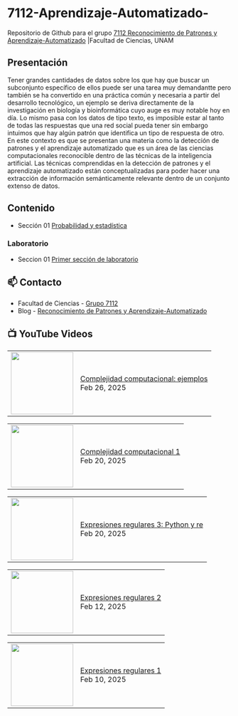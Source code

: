 # 7112-Aprendizaje-Automatizado-
Repositorio de Github para el grupo   [7112 Reconocimiento de Patrones y Aprendizaje-Automatizado](https://www.fciencias.unam.mx/docencia/horarios/presentacion/347481) |Facultad de Ciencias, UNAM

## Presentación
Tener grandes cantidades de datos sobre los que hay que buscar un subconjunto específico de ellos puede ser una tarea muy demandantte pero también se ha convertido en una práctica común y necesaria a partir del desarrollo tecnológico, un ejemplo se deriva directamente de la investigación en biología y bioinformática cuyo auge es muy notable hoy en día. Lo mismo pasa con los datos de tipo texto, es imposible estar al tanto de todas las respuestas que una red social pueda tener sin embargo intuimos que hay algún patrón que identifica un tipo de respuesta de otro. En este contexto es que se presentan una materia como la detección de patrones y el aprendizaje automatizado que es un área de las ciencias computacionales reconocible dentro de las técnicas de la inteligencia artificial. Las técnicas comprendidas en la detección de patrones y el aprendizaje automatizado están conceptualizadas para poder hacer una extracción de información semánticamente relevante dentro de un conjunto extenso de datos.

## Contenido
- Sección 01  [Probabilidad y estadística](https://github.com/7122-Aprendizaje-Automatizado/7112-Aprendizaje-Automatizado-/tree/main/Secci%C3%B3n%2001%20Probabilidad%20y%20Estadistica)

### Laboratorio
- Seccion 01  [Primer sección de laboratorio](https://github.com/7122-Aprendizaje-Automatizado/7112-Aprendizaje-Automatizado-/tree/main/Secci%C3%B3n01-Laboratorio)


## 📫 Contacto
- Facultad de Ciencias - [Grupo 7112](https://www.fciencias.unam.mx/docencia/horarios/presentacion/347481)
- Blog - [Reconocimiento de Patrones y Aprendizaje-Automatizado](https://sites.google.com/view/patronesciencias/inicio)

##  📺 	YouTube Videos
<!-- BLOG-POST-LIST:START --><table><tr><td><a href="https://www.youtube.com/watch?v=JaDP213Y4Cw"><img width="140px" src="https://i.ytimg.com/vi/JaDP213Y4Cw/mqdefault.jpg"></a></td>
<td><a href="https://www.youtube.com/watch?v=JaDP213Y4Cw">Complejidad computacional: ejemplos</a><br/>Feb 26, 2025</td></tr></table>
<table><tr><td><a href="https://www.youtube.com/watch?v=sovxwgTS0go"><img width="140px" src="https://i.ytimg.com/vi/sovxwgTS0go/mqdefault.jpg"></a></td>
<td><a href="https://www.youtube.com/watch?v=sovxwgTS0go">Complejidad computacional 1</a><br/>Feb 20, 2025</td></tr></table>
<table><tr><td><a href="https://www.youtube.com/watch?v=oYwQDNlQqT0"><img width="140px" src="https://i.ytimg.com/vi/oYwQDNlQqT0/mqdefault.jpg"></a></td>
<td><a href="https://www.youtube.com/watch?v=oYwQDNlQqT0">Expresiones regulares 3: Python y re</a><br/>Feb 20, 2025</td></tr></table>
<table><tr><td><a href="https://www.youtube.com/watch?v=wbPu_SXoLK8"><img width="140px" src="https://i.ytimg.com/vi/wbPu_SXoLK8/mqdefault.jpg"></a></td>
<td><a href="https://www.youtube.com/watch?v=wbPu_SXoLK8">Expresiones regulares 2</a><br/>Feb 12, 2025</td></tr></table>
<table><tr><td><a href="https://www.youtube.com/watch?v=8QZWGVrBIJU"><img width="140px" src="https://i.ytimg.com/vi/8QZWGVrBIJU/mqdefault.jpg"></a></td>
<td><a href="https://www.youtube.com/watch?v=8QZWGVrBIJU">Expresiones regulares 1</a><br/>Feb 10, 2025</td></tr></table>
<!-- BLOG-POST-LIST:END -->
